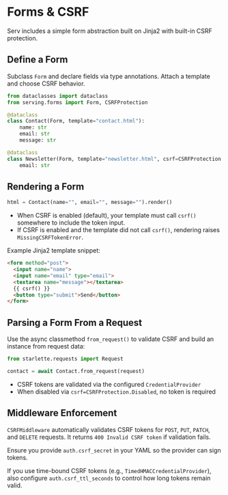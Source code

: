 # Forms & CSRF

Serv includes a simple form abstraction built on Jinja2 with built-in CSRF protection.

## Define a Form

Subclass `Form` and declare fields via type annotations. Attach a template and choose CSRF behavior.

```python
from dataclasses import dataclass
from serving.forms import Form, CSRFProtection

@dataclass
class Contact(Form, template="contact.html"):
    name: str
    email: str
    message: str

@dataclass
class Newsletter(Form, template="newsletter.html", csrf=CSRFProtection.Disabled):
    email: str
```

## Rendering a Form

```python
html = Contact(name="", email="", message="").render()
```

- When CSRF is enabled (default), your template must call `csrf()` somewhere to include the token input.
- If CSRF is enabled and the template did not call `csrf()`, rendering raises `MissingCSRFTokenError`.

Example Jinja2 template snippet:

```html
<form method="post">
  <input name="name">
  <input name="email" type="email">
  <textarea name="message"></textarea>
  {{ csrf() }}
  <button type="submit">Send</button>
</form>
```

## Parsing a Form From a Request

Use the async classmethod `from_request()` to validate CSRF and build an instance from request data:

```python
from starlette.requests import Request

contact = await Contact.from_request(request)
```

- CSRF tokens are validated via the configured `CredentialProvider`
- When disabled via `csrf=CSRFProtection.Disabled`, no token is required

## Middleware Enforcement

`CSRFMiddleware` automatically validates CSRF tokens for `POST`, `PUT`, `PATCH`, and `DELETE` requests. It returns `400 Invalid CSRF token` if validation fails.

Ensure you provide `auth.csrf_secret` in your YAML so the provider can sign tokens.

If you use time-bound CSRF tokens (e.g., `TimedHMACCredentialProvider`), also configure `auth.csrf_ttl_seconds` to control how long tokens remain valid.
